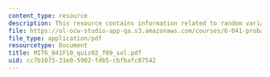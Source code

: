 ```yaml
---
content_type: resource
description: This resource contains information related to random variable.
file: https://ol-ocw-studio-app-qa.s3.amazonaws.com/courses/6-041-probabilistic-systems-analysis-and-applied-probability-fall-2010/cc7b107531e05902fdb5cbfbafc87542_MIT6_041F10_quiz02_f09_sol.pdf
file_type: application/pdf
resourcetype: Document
title: MIT6_041F10_quiz02_f09_sol.pdf
uid: cc7b1075-31e0-5902-fdb5-cbfbafc87542
---
```

